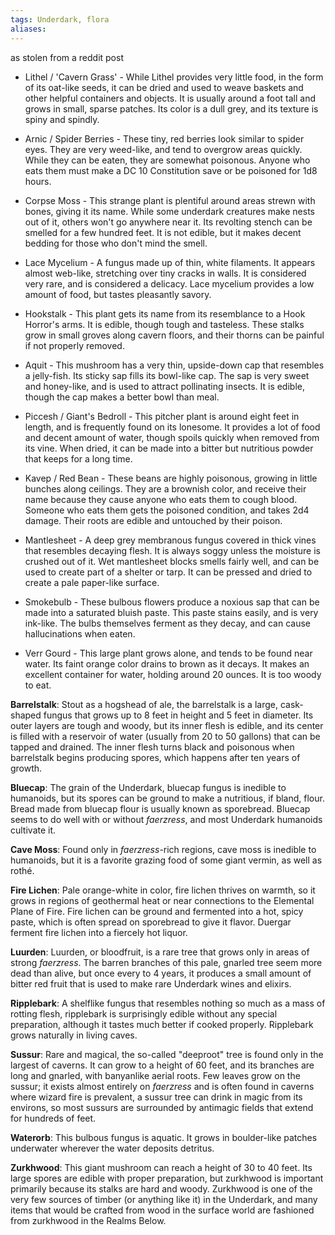 ```yaml
---
tags: Underdark, flora
aliases:
---
```

as stolen from a reddit post

-   Lithel / 'Cavern Grass' - While Lithel provides very little food, in the form of its oat-like seeds, it can be dried and used to weave baskets and other helpful containers and objects. It is usually around a foot tall and grows in small, sparse patches. Its color is a dull grey, and its texture is spiny and spindly.
    
-   Arnic / Spider Berries - These tiny, red berries look similar to spider eyes. They are very weed-like, and tend to overgrow areas quickly. While they can be eaten, they are somewhat poisonous. Anyone who eats them must make a DC 10 Constitution save or be poisoned for 1d8 hours.
    
-   Corpse Moss - This strange plant is plentiful around areas strewn with bones, giving it its name. While some underdark creatures make nests out of it, others won't go anywhere near it. Its revolting stench can be smelled for a few hundred feet. It is not edible, but it makes decent bedding for those who don't mind the smell.
    
-   Lace Mycelium - A fungus made up of thin, white filaments. It appears almost web-like, stretching over tiny cracks in walls. It is considered very rare, and is considered a delicacy. Lace mycelium provides a low amount of food, but tastes pleasantly savory.
    
-   Hookstalk - This plant gets its name from its resemblance to a Hook Horror's arms. It is edible, though tough and tasteless. These stalks grow in small groves along cavern floors, and their thorns can be painful if not properly removed.
    
-   Aquit - This mushroom has a very thin, upside-down cap that resembles a jelly-fish. Its sticky sap fills its bowl-like cap. The sap is very sweet and honey-like, and is used to attract pollinating insects. It is edible, though the cap makes a better bowl than meal.
    
-   Piccesh / Giant's Bedroll - This pitcher plant is around eight feet in length, and is frequently found on its lonesome. It provides a lot of food and decent amount of water, though spoils quickly when removed from its vine. When dried, it can be made into a bitter but nutritious powder that keeps for a long time.
    
-   Kavep / Red Bean - These beans are highly poisonous, growing in little bunches along ceilings. They are a brownish color, and receive their name because they cause anyone who eats them to cough blood. Someone who eats them gets the poisoned condition, and takes 2d4 damage. Their roots are edible and untouched by their poison.
    
-   Mantlesheet - A deep grey membranous fungus covered in thick vines that resembles decaying flesh. It is always soggy unless the moisture is crushed out of it. Wet mantlesheet blocks smells fairly well, and can be used to create part of a shelter or tarp. It can be pressed and dried to create a pale paper-like surface.
    
-   Smokebulb - These bulbous flowers produce a noxious sap that can be made into a saturated bluish paste. This paste stains easily, and is very ink-like. The bulbs themselves ferment as they decay, and can cause hallucinations when eaten.
    
-   Verr Gourd - This large plant grows alone, and tends to be found near water. Its faint orange color drains to brown as it decays. It makes an excellent container for water, holding around 20 ounces. It is too woody to eat.

**Barrelstalk**: Stout as a hogshead of ale, the barrelstalk is a large, cask-shaped fungus that grows up to 8 feet in height and 5 feet in diameter. Its outer layers are tough and woody, but its inner flesh is edible, and its center is filled with a reservoir of water (usually from 20 to 50 gallons) that can be tapped and drained. The inner flesh turns black and poisonous when barrelstalk begins producing spores, which happens after ten years of growth.

**Bluecap**: The grain of the Underdark, bluecap fungus is inedible to humanoids, but its spores can be ground to make a nutritious, if bland, flour. Bread made from bluecap flour is usually known as sporebread. Bluecap seems to do well with or without _faerzress_, and most Underdark humanoids cultivate it.

**Cave Moss**: Found only in _faerzress_-rich regions, cave moss is inedible to humanoids, but it is a favorite grazing food of some giant vermin, as well as rothé.

**Fire Lichen**: Pale orange-white in color, fire lichen thrives on warmth, so it grows in regions of geothermal heat or near connections to the Elemental Plane of Fire. Fire lichen can be ground and fermented into a hot, spicy paste, which is often spread on sporebread to give it flavor. Duergar ferment fire lichen into a fiercely hot liquor.

**Luurden**: Luurden, or bloodfruit, is a rare tree that grows only in areas of strong _faerzress_. The barren branches of this pale, gnarled tree seem more dead than alive, but once every to 4 years, it produces a small amount of bitter red fruit that is used to make rare Underdark wines and elixirs.

**Ripplebark**: A shelflike fungus that resembles nothing so much as a mass of rotting flesh, ripplebark is surprisingly edible without any special preparation, although it tastes much better if cooked properly. Ripplebark grows naturally in living caves.

**Sussur**: Rare and magical, the so-called "deeproot" tree is found only in the largest of caverns. It can grow to a height of 60 feet, and its branches are long and gnarled, with banyanlike aerial roots. Few leaves grow on the sussur; it exists almost entirely on _faerzress_ and is often found in caverns where wizard fire is prevalent, a sussur tree can drink in magic from its environs, so most sussurs are surrounded by antimagic fields that extend for hundreds of feet.

**Waterorb**: This bulbous fungus is aquatic. It grows in boulder-like patches underwater wherever the water deposits detritus.

**Zurkhwood**: This giant mushroom can reach a height of 30 to 40 feet. Its large spores are edible with proper preparation, but zurkhwood is important primarily because its stalks are hard and woody. Zurkhwood is one of the very few sources of timber (or anything like it) in the Underdark, and many items that would be crafted from wood in the surface world are fashioned from zurkhwood in the Realms Below.